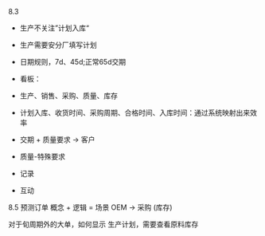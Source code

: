 8.3
- 生产不关注”计划入库“
- 生产需要安分厂填写计划
- 日期规则，7d、45d;正常65d交期

- 看板：
- 生产、销售、采购、质量、库存
- 计划入库、收货时间、采购周期、合格时间、入库时间：通过系统映射出来效率

- 交期 + 质量要求 -> 客户
- 质量-特殊要求

- 记录
- 互动


8.5
预测订单
概念 + 逻辑  = 场景
OEM -> 采购 (库存)

对于旬周期外的大单，如何显示
生产计划，需要查看原料库存